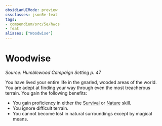 ```yaml
---
obsidianUIMode: preview
cssclasses: json5e-feat
tags:
- compendium/src/5e/hwcs
- feat
aliases: ["Woodwise"]
---
```

# Woodwise
*Source: Humblewood Campaign Setting p. 47*  

You have lived your entire life in the gnarled, wooded areas of the world. You are adept at finding your way through even the most treacherous terrain. You gain the following benefits:

- You gain proficiency in either the [Survival](Mechanics/Rules/skills.md#Survival) or [Nature](Mechanics/Rules/skills.md#Nature) skill.  
- You ignore difficult terrain.  
- You cannot become lost in natural surroundings except by magical means.